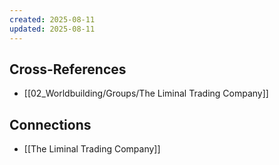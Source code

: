 ```yaml
---
created: 2025-08-11
updated: 2025-08-11
---
```




## Cross-References

- [[02_Worldbuilding/Groups/The Liminal Trading Company]]


## Connections

- [[The Liminal Trading Company]]

